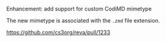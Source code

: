 Enhancement: add support for custom CodiMD mimetype

The new mimetype is associated with the `.zmd` file extension.

https://github.com/cs3org/reva/pull/1233
